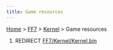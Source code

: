 ```yaml
---
title: Game resources
---
```


[Home](/Main%20Page.md) > [FF7](/FF7.md) > [Kernel](/FF7/Kernel.md) > Game resources

1.  REDIRECT [FF7/Kernel/Kernel.bin][]

  [FF7/Kernel/Kernel.bin]: /FF7/Kernel/Kernel.bin.md "wikilink"

